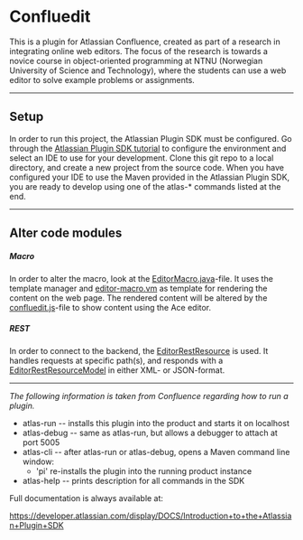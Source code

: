<h1>Confluedit</h1>

<p>
This is a plugin for Atlassian Confluence, created as part of a research in integrating online web editors. The focus
of the research is towards a novice course in object-oriented programming at NTNU (Norwegian University of Science and
Technology), where the students can use a web editor to solve example problems or assignments.
</p>

<hr/>

<h2>Setup</h2>
<p>
In order to run this project, the Atlassian Plugin SDK must be configured. Go through the
<a href="https://developer.atlassian.com/docs/getting-started/set-up-the-atlassian-plugin-sdk-and-build-a-project">
Atlassian Plugin SDK tutorial</a> to configure the environment and select an IDE to use for your development.
Clone this git repo to a local directory, and create a new project from the source code. When you have configured your
IDE to use the Maven provided in the Atlassian Plugin SDK, you are ready to develop using one of the atlas-* commands
listed at the end.
</p>

<hr/>

<h2>Alter code modules</h2>
<h5>Macro</h5>
<p>
In order to alter the macro, look at the
<a href="src/main/java/no/ntnu/assignmentsystem/confluedit/EditorMacro.java">EditorMacro.java</a>-file.
It uses the template manager and <a href="src/main/resources/templates/editor-macro.vm">editor-macro.vm</a>
as template for rendering the content on the web page. The rendered content will be altered by the
 <a href="src/main/resources/js/confluedit.js">confluedit.js</a>-file to show content using the Ace editor.
</p>

<h5>REST</h5>
<p>
In order to connect to the backend, the
<a href="src/main/java/no/ntnu/assignmentsystem/confluedit/rest/EditorRestResource.java">EditorRestResource</a>
is used. It handles requests at specific path(s), and responds with a
<a href="src/main/java/no/ntnu/assignmentsystem/confluedit/rest/EditorRestResourceModel.java">EditorRestResourceModel</a>
in either XML- or JSON-format.
</p>

<hr/>

*The following information is taken from Confluence regarding how to run a plugin.*

<ul>
<li>atlas-run   -- installs this plugin into the product and starts it on localhost</li>
<li>atlas-debug -- same as atlas-run, but allows a debugger to attach at port 5005</li>
<li>atlas-cli   -- after atlas-run or atlas-debug, opens a Maven command line window:
    <ul>
        <li> 'pi' re-installs the plugin into the running product instance</li>
    </ul>
<li>atlas-help  -- prints description for all commands in the SDK</li>
</ul>

Full documentation is always available at:

https://developer.atlassian.com/display/DOCS/Introduction+to+the+Atlassian+Plugin+SDK
